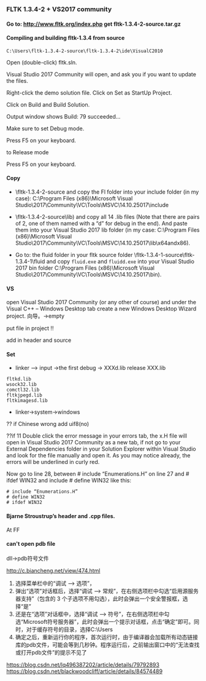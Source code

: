 ### FLTK 1.3.4-2 + VS2017 community

#### Go to: http://www.fltk.org/index.php get fltk-1.3.4-2-source.tar.gz 

#### Compiling and building fltk-1.3.4 from source

```
C:\Users\fltk-1.3.4-2-source\fltk-1.3.4-2\ide\VisualC2010
```

Open (double-click) fltk.sln.

Visual Studio 2017 Community will open, and ask you if you want to update the files.

Right-click the demo solution file. Click on Set as StartUp Project.

Click on Build and Build Solution.

Output window shows Build: 79 succeeded…

Make sure to set Debug mode.

Press F5 on your keyboard. 

to Release mode

Press F5 on your keyboard.

#### Copy

- \fltk-1.3.4-2-source and copy the Fl folder into your include folder (in my case): C:\Program Files (x86)\Microsoft Visual Studio\2017\Community\VC\Tools\MSVC\14.10.25017\include

- \fltk-1.3.4-2-source\lib) and copy all 14 .lib files (Note that there are pairs of 2, one of them named with a “d” for debug in the end). And paste them into your Visual Studio 2017 lib folder (in my case: C:\Program Files (x86)\Microsoft Visual Studio\2017\Community\VC\Tools\MSVC\14.10.25017\lib\x64andx86). 

-  Go to: the fluid folder in your fltk source folder \fltk-1.3.4-1-source\fltk-1.3.4-1\fluid and copy ``fluid.exe`` and ``fluidd.exe`` into your Visual Studio 2017 bin folder  C:\Program Files (x86)\Microsoft Visual Studio\2017\Community\VC\Tools\MSVC\14.10.25017\bin).

#### VS
open Visual Studio 2017 Community (or any other of course) and under the Visual C++ – Windows Desktop tab create a new Windows Desktop Wizard project. 向导。->empty

put file in project !!

add in header and source 

#### Set

- linker —> input ->the first
debug -> XXXd.lib
release XXX.lib

```
fltkd.lib
wsock32.lib
comctl32.lib
fltkjpegd.lib
fltkimagesd.lib
```

- linker->system->windows 

?? if Chinese wrong add uif8(no)

??if 11
Double click the error message in your errors tab, the x.H file will open in Visual Studio 2017 Community as a new tab, if not go to your External Dependencies folder in your Solution Explorer within Visual Studio and look for the file manually and open it. As you may notice already, the errors will be underlined in curly red.

Now go to line 28, between # include “Enumerations.H” on line 27 and # ifdef WIN32 and include # define WIN32 like this:

```
# include “Enumerations.H”
# define WIN32
# ifdef WIN32
```

#### Bjarne Stroustrup’s header and .cpp files.

At FF

#### can't open pdb file

dll->pdb符号文件

http://c.biancheng.net/view/474.html
1) 选择菜单栏中的“调试  --> 选项”，
2) 弹出“选项”对话框后，选择“调试 --> 常规”，在右侧选项栏中勾选“启用源服务器支持”（包含的 3 个子选项不用勾选），此时会弹出一个安全警报框，选择“是”
3) 还是在“选项”对话框中，选择“调试 --> 符号”，在右侧选项栏中勾选“Microsoft符号服务器”，此时会弹出一个提示对话框，点击“确定”即可。同时，对于缓存符号的目录，选择C:\Users
4) 确定之后，重新运行你的程序，首次运行时，由于编译器会加载所有动态链接库的pdb文件，可能会等到几秒钟。程序运行后，之前输出窗口中的“无法查找或打开pdb文件”的提示不见了

https://blog.csdn.net/lq496387202/article/details/79792893
https://blog.csdn.net/blackwoodcliff/article/details/84574489
